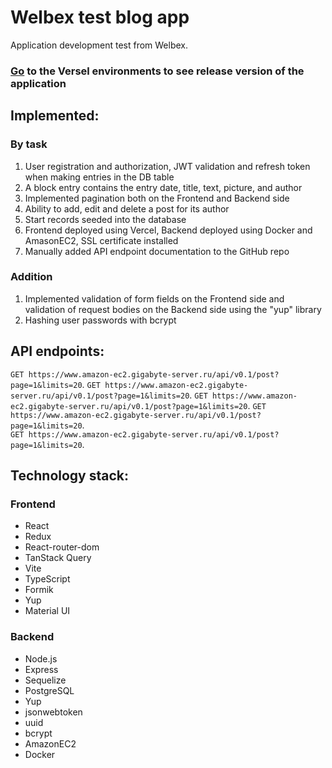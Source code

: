 # Welbex test blog app
Application development test from Welbex. 

### [Go](https://welbe-x-test-blog-mioss1w69-gigabyte1511.vercel.app// "Необязательная подсказка") to the Versel environments to see release version of the application

## Implemented:
### By task
1. User registration and authorization, JWT validation and refresh token when making entries in the DB table
2. A block entry contains the entry date, title, text, picture, and author
3. Implemented pagination both on the Frontend and Backend side
4. Ability to add, edit and delete a post for its author
5. Start records seeded into the database
6. Frontend deployed using Vercel, Backend deployed using Docker and AmasonEC2, SSL certificate installed
7. Manually added API endpoint documentation to the GitHub repo
### Addition
1. Implemented validation of form fields on the Frontend side and validation of request bodies on the Backend side using the "yup" library
2. Hashing user passwords with bcrypt
## API endpoints:
`GET https://www.amazon-ec2.gigabyte-server.ru/api/v0.1/post?page=1&limits=20`. 
`GET https://www.amazon-ec2.gigabyte-server.ru/api/v0.1/post?page=1&limits=20`. 
`GET https://www.amazon-ec2.gigabyte-server.ru/api/v0.1/post?page=1&limits=20`. 
`GET https://www.amazon-ec2.gigabyte-server.ru/api/v0.1/post?page=1&limits=20`.   
`GET https://www.amazon-ec2.gigabyte-server.ru/api/v0.1/post?page=1&limits=20`. 
## Technology stack:
### Frontend
* React
* Redux
* React-router-dom
* TanStack Query
* Vite
* TypeScript
* Formik
* Yup 
* Material UI
### Backend
* Node.js
* Express
* Sequelize
* PostgreSQL
* Yup
* jsonwebtoken
* uuid
* bcrypt
* AmazonEC2
* Docker
